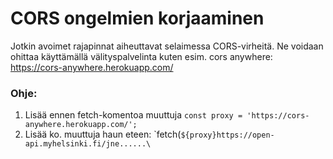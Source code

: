 # CORS ongelmien korjaaminen
Jotkin avoimet rajapinnat aiheuttavat selaimessa CORS-virheitä. Ne voidaan ohittaa käyttämällä välityspalvelinta kuten esim. cors anywhere: 
https://cors-anywhere.herokuapp.com/

### Ohje:
   1. Lisää ennen fetch-komentoa muuttuja `const proxy = 'https://cors-anywhere.herokuapp.com/';`
   2. Lisää ko. muuttuja haun eteen: `fetch(``${proxy}https://open-api.myhelsinki.fi/jne......\``
